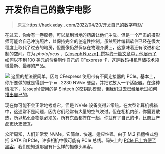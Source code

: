 # 开发你自己的数字电影

> 原文:[https://hack aday . com/2022/04/20/开发自己的数字电影/](https://hackaday.com/2022/04/20/developing-your-own-digital-film/)

在过去，你会有一卷胶卷，可以拿到当地的药店让他们冲洗。但是一个严肃的摄影师可能会自己冲洗照片，以保持完全的创造性控制。虽然照片编辑软件已经在很大程度上取代了过去的暗房，但图像仍然保存在物理介质上，这意味着还有改进和定制的空间。在为 *photofocus* 、[【Joseph Nuzzo】撰写的一篇文章中，他展示了如何以不到 100 美元的价格制作自己的 CFexpress 卡](https://photofocus.com/photography/how-to-make-your-own-cfexpress-card-for-under-100/)，这是数码相机存储技术领域最新、最棒的产品。

[![](../Images/ed4965eeada6c06f89bf0b652b7326f3.png)](https://hackaday.com/wp-content/uploads/2022/04/cfecard_detail.jpg) 这里的想法很简单，因为 CFexpress 使用带有不同连接器的 PCIe。基本上，你所要做的就是得到一个 m . 2230 NVMe 硬盘，并把它放入一个适配器。在这种情况下，[Joseph]使用的是 Sintech 的交钥匙模型，但我们过去已经[展示过如何推出自己的](https://hackaday.com/2016/09/21/creating-a-pcb-in-everything-introduction/)。

现在你可能不会正常地考虑它，但是 NVMe 设备变得非常热。在大型计算机机箱中，这通常不是问题，因为它们经常有大量的空气吹过。但在相机内部，你需要散热，所以热化合物是必须的。所有东西都拧在一起，你就有了自己的卡，比商业产品更快更便宜。

众所周知，人们非常爱 NVMe。它简单、快速、适应性强。由于 M.2 插槽格式包括 SATA 和 PCIe，许多相机中很可能有 PCIe 总线。码头上的 [PCIe 巴士方便了黑客](https://hackaday.com/2020/07/01/adding-pcie-to-your-raspberry-pi-4-the-easier-way/)，我们想知道那里有什么样的摄像头黑客。